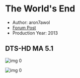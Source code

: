 # The World's End

* Author: aron7awol
* [Forum Post](https://www.avsforum.com/threads/bass-eq-for-filtered-movies.2995212/post-58015350)
* Production Year: 2013

## DTS-HD MA 5.1

![img 0](https://i.imgur.com/yse9xAl.jpg)

![img 0](https://i.imgur.com/erfu7QV.png)


